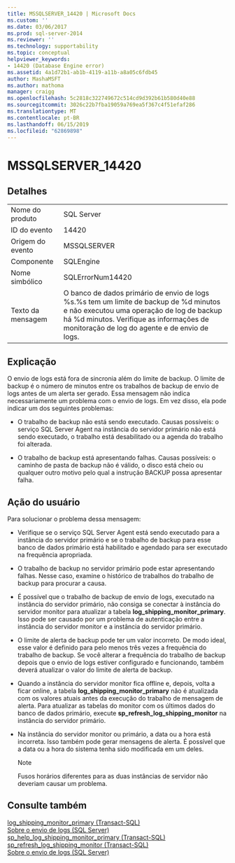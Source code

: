 ```yaml
---
title: MSSQLSERVER_14420 | Microsoft Docs
ms.custom: ''
ms.date: 03/06/2017
ms.prod: sql-server-2014
ms.reviewer: ''
ms.technology: supportability
ms.topic: conceptual
helpviewer_keywords:
- 14420 (Database Engine error)
ms.assetid: 4a1d72b1-ab1b-4119-a11b-a8a05c6fdb45
author: MashaMSFT
ms.author: mathoma
manager: craigg
ms.openlocfilehash: 5c2818c322749672c514cd9d392b61b580d40e88
ms.sourcegitcommit: 3026c22b7fba19059a769ea5f367c4f51efaf286
ms.translationtype: MT
ms.contentlocale: pt-BR
ms.lasthandoff: 06/15/2019
ms.locfileid: "62869898"
---
```

# <a name="mssqlserver14420"></a>MSSQLSERVER_14420
    
## <a name="details"></a>Detalhes  
  
|||  
|-|-|  
|Nome do produto|SQL Server|  
|ID do evento|14420|  
|Origem do evento|MSSQLSERVER|  
|Componente|SQLEngine|  
|Nome simbólico|SQLErrorNum14420|  
|Texto da mensagem|O banco de dados primário de envio de logs %s.%s tem um limite de backup de %d minutos e não executou uma operação de log de backup há %d minutos. Verifique as informações de monitoração de log do agente e de envio de logs.|  
  
## <a name="explanation"></a>Explicação  
 O envio de logs está fora de sincronia além do limite de backup. O limite de backup é o número de minutos entre os trabalhos de backup de envio de logs antes de um alerta ser gerado. Essa mensagem não indica necessariamente um problema com o envio de logs. Em vez disso, ela pode indicar um dos seguintes problemas:  
  
-   O trabalho de backup não está sendo executado. Causas possíveis: o serviço SQL Server Agent na instância do servidor primário não está sendo executado, o trabalho está desabilitado ou a agenda do trabalho foi alterada.  
  
-   O trabalho de backup está apresentando falhas. Causas possíveis: o caminho de pasta de backup não é válido, o disco está cheio ou qualquer outro motivo pelo qual a instrução BACKUP possa apresentar falha.  
  
## <a name="user-action"></a>Ação do usuário  
 Para solucionar o problema dessa mensagem:  
  
-   Verifique se o serviço SQL Server Agent está sendo executado para a instância do servidor primário e se o trabalho de backup para esse banco de dados primário está habilitado e agendado para ser executado na frequência apropriada.  
  
-   O trabalho de backup no servidor primário pode estar apresentando falhas. Nesse caso, examine o histórico de trabalhos do trabalho de backup para procurar a causa.  
  
-   É possível que o trabalho de backup de envio de logs, executado na instância do servidor primário, não consiga se conectar à instância do servidor monitor para atualizar a tabela **log_shipping_monitor_primary**. Isso pode ser causado por um problema de autenticação entre a instância do servidor monitor e a instância do servidor primário.  
  
-   O limite de alerta de backup pode ter um valor incorreto. De modo ideal, esse valor é definido para pelo menos três vezes a frequência do trabalho de backup. Se você alterar a frequência do trabalho de backup depois que o envio de logs estiver configurado e funcionando, também deverá atualizar o valor do limite de alerta de backup.  
  
-   Quando a instância do servidor monitor fica offline e, depois, volta a ficar online, a tabela **log_shipping_monitor_primary** não é atualizada com os valores atuais antes da execução do trabalho de mensagem de alerta. Para atualizar as tabelas do monitor com os últimos dados do banco de dados primário, execute **sp_refresh_log_shipping_monitor** na instância do servidor primário.  
  
-   Na instância do servidor monitor ou primário, a data ou a hora está incorreta. Isso também pode gerar mensagens de alerta. É possível que a data ou a hora do sistema tenha sido modificada em um deles.  
  
    > [!NOTE]  
    >  Fusos horários diferentes para as duas instâncias de servidor não deveriam causar um problema.  
  
## <a name="see-also"></a>Consulte também  
 [log_shipping_monitor_primary &#40;Transact-SQL&#41;](/sql/relational-databases/system-tables/log-shipping-monitor-primary-transact-sql)   
 [Sobre o envio de logs &#40;SQL Server&#41;](../../database-engine/log-shipping/about-log-shipping-sql-server.md)   
 [sp_help_log_shipping_monitor_primary &#40;Transact-SQL&#41;](/sql/relational-databases/system-stored-procedures/sp-help-log-shipping-monitor-primary-transact-sql)   
 [sp_refresh_log_shipping_monitor &#40;Transact-SQL&#41;](/sql/relational-databases/system-stored-procedures/sp-refresh-log-shipping-monitor-transact-sql)   
 [Sobre o envio de logs &#40;SQL Server&#41;](../../database-engine/log-shipping/about-log-shipping-sql-server.md)  
  
  
